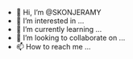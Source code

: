 - 👋 Hi, I’m @SKONJERAMY
- 👀 I’m interested in ...
- 🌱 I’m currently learning ...
- 💞️ I’m looking to collaborate on ...
- 📫 How to reach me ...

<!---
SKONJERAMY/SKONJERAMY is a ✨ special ✨ repository because its `README.md` (this file) appears on your GitHub profile.
You can click the Preview link to take a look at your changes.
--->
